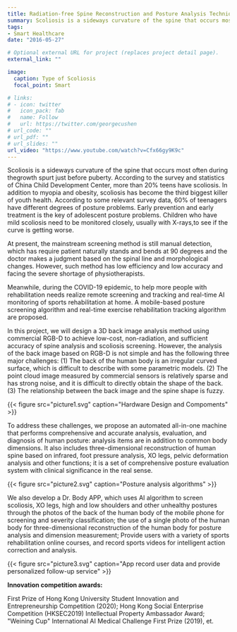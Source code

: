 ```yaml
---
title: Radiation-free Spine Reconstruction and Posture Analysis Techniques with 3D Imaging
summary: Scoliosis is a sideways curvature of the spine that occurs most often during thegrowth spurt just before puberty. According to the survey and statistics of China Child Development Center, more than 20% teens have scoliosis.
tags:
- Smart Healthcare
date: "2016-05-27"

# Optional external URL for project (replaces project detail page).
external_link: ""

image:
  caption: Type of Scoliosis 
  focal_point: Smart

# links:
# - icon: twitter
#   icon_pack: fab
#   name: Follow
#   url: https://twitter.com/georgecushen
# url_code: ""
# url_pdf: ""
# url_slides: ""
url_video: "https://www.youtube.com/watch?v=Cfx66gy9K9c"
---
```


Scoliosis is a sideways curvature of the spine that occurs most often during thegrowth spurt just before puberty. According to the survey and statistics of China Child Development Center, more than 20% teens have scoliosis. In addition to myopia and obesity, scoliosis has become the third biggest killer of youth health. According to some relevant survey data, 60% of teenagers have different degrees of posture problems. Early prevention and early treatment is the key of adolescent posture problems. Children who have mild scoliosis need to be monitored closely, usually with X-rays,to see if the curve is getting worse.

At present, the mainstream screening method is still manual detection, which has require patient naturally stands and bends at 90 degrees and the doctor makes a judgment based on the spinal line and morphological changes. However, such method has low efficiency and low accuracy and facing the severe shortage of physiotherapists. 

Meanwhile, during the COVID-19 epidemic, to help more people with rehabilitation needs realize remote screening and tracking and real-time AI monitoring of sports rehabilitation at home. A mobile-based posture screening algorithm and real-time exercise rehabilitation tracking algorithm are proposed.

In this project, we will design a 3D back image analysis method using commercial RGB-D to achieve low-cost, non-radiation, and sufficient accuracy of spine analysis and scoliosis screening. However, the analysis of the back image based on RGB-D is not simple and has the following three major challenges: (1) The back of the human body is an irregular curved surface, which is difficult to describe with some parametric models. (2) The point cloud image measured by commercial sensors is relatively sparse and has strong noise, and it is difficult to directly obtain the shape of the back. (3) The relationship between the back image and the spine shape is fuzzy.

{{< figure src="picture1.svg" caption="Hardware Design and Compoments" >}}

To address these challenges, we propose an automated all-in-one machine that performs comprehensive and accurate analysis, evaluation, and diagnosis of human posture: analysis items are in addition to common body dimensions. It also includes three-dimensional reconstruction of human spine based on infrared, foot pressure analysis, XO legs, pelvic deformation analysis and other functions; it is a set of comprehensive posture evaluation system with clinical significance in the real sense.

{{< figure src="picture2.svg" caption="Posture analysis algorithms" >}}

We also develop a Dr. Body APP, which uses AI algorithm to screen scoliosis, XO legs, high and low shoulders and other unhealthy postures through the photos of the back of the human body of the mobile phone for screening and severity classification; the use of a single photo of the human body for three-dimensional reconstruction of the human body for posture analysis and dimension measurement; Provide users with a variety of sports rehabilitation online courses, and record sports videos for intelligent action correction and analysis.

{{< figure src="picture3.svg" caption="App record user data and provide personalized follow-up service" >}}

**Innovation competition awards:** 

First Prize of Hong Kong University Student Innovation and Entrepreneurship Competition (2020); Hong Kong Social Enterprise Competition (HKSEC2019) Intellectual Property Ambassador Award; "Weining Cup" International AI Medical Challenge First Prize (2019), et.
